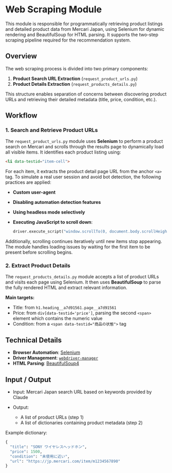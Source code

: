 # Web Scraping Module

This module is responsible for programmatically retrieving product listings and detailed product data from Mercari Japan, using Selenium for dynamic rendering and BeautifulSoup for HTML parsing. It supports the two-step scraping pipeline required for the recommendation system.

## Overview

The web scraping process is divided into two primary components:

1. **Product Search URL Extraction** (`request_product_urls.py`)
2. **Product Details Extraction** (`request_products_details.py`)

This structure enables separation of concerns between discovering product URLs and retrieving their detailed metadata (title, price, condition, etc.).

## Workflow

### 1. Search and Retrieve Product URLs

The `request_product_urls.py` module uses **Selenium** to perform a product search on Mercari and scrolls through the results page to dynamically load all visible items. It identifies each product listing using:

```html
<li data-testid="item-cell">
```

For each item, it extracts the product detail page URL from the anchor `<a>` tag. To simulate a real user session and avoid bot detection, the following practices are applied:

* **Custom user-agent**
* **Disabling automation detection features**
* **Using headless mode selectively**
* **Executing JavaScript to scroll down**:

  ```python
  driver.execute_script("window.scrollTo(0, document.body.scrollHeight);")
  ```

Additionally, scrolling continues iteratively until new items stop appearing. The module handles loading issues by waiting for the first item to be present before scrolling begins.

### 2. Extract Product Details

The `request_products_details.py` module accepts a list of product URLs and visits each page using Selenium. It then uses **BeautifulSoup** to parse the fully rendered HTML and extract relevant information.

**Main targets:**

* Title: from `h1.heading__a7d91561.page__a7d91561`
* Price: from `div[data-testid='price']`, parsing the second `<span>` element which contains the numeric value
* Condition: from a `<span data-testid="商品の状態">` tag

## Technical Details

* **Browser Automation**: [Selenium](https://www.selenium.dev/)
* **Driver Management**: [`webdriver-manager`](https://pypi.org/project/webdriver-manager/)
* **HTML Parsing**: [BeautifulSoup4](https://www.crummy.com/software/BeautifulSoup/)


## Input / Output

* Input: Mercari Japan search URL based on keywords provided by Claude
* Output:

  * A list of product URLs (step 1)
  * A list of dictionaries containing product metadata (step 2)

Example dictionary:

```python
{
  "title": "SONY ワイヤレスヘッドホン",
  "price": 1500,
  "condition": "未使用に近い",
  "url": "https://jp.mercari.com/item/m1234567890"
}
```
